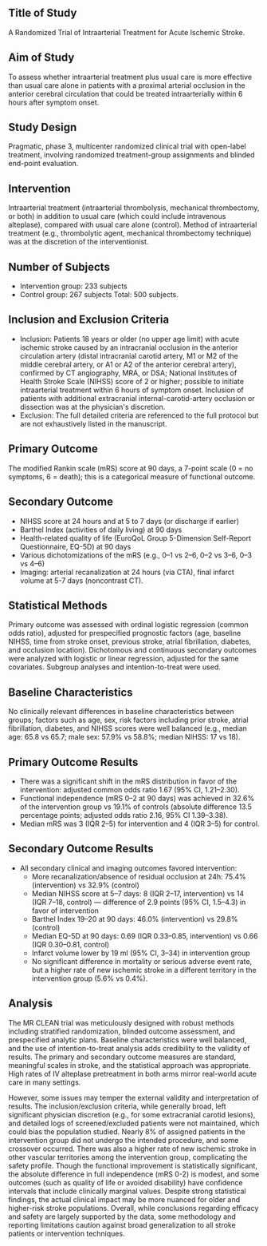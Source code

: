## Title of Study
A Randomized Trial of Intraarterial Treatment for Acute Ischemic Stroke.

## Aim of Study
To assess whether intraarterial treatment plus usual care is more effective than usual care alone in patients with a proximal arterial occlusion in the anterior cerebral circulation that could be treated intraarterially within 6 hours after symptom onset.

## Study Design
Pragmatic, phase 3, multicenter randomized clinical trial with open-label treatment, involving randomized treatment-group assignments and blinded end-point evaluation.

## Intervention
Intraarterial treatment (intraarterial thrombolysis, mechanical thrombectomy, or both) in addition to usual care (which could include intravenous alteplase), compared with usual care alone (control). Method of intraarterial treatment (e.g., thrombolytic agent, mechanical thrombectomy technique) was at the discretion of the interventionist.

## Number of Subjects
- Intervention group: 233 subjects
- Control group: 267 subjects
Total: 500 subjects.

## Inclusion and Exclusion Criteria
- Inclusion: Patients 18 years or older (no upper age limit) with acute ischemic stroke caused by an intracranial occlusion in the anterior circulation artery (distal intracranial carotid artery, M1 or M2 of the middle cerebral artery, or A1 or A2 of the anterior cerebral artery), confirmed by CT angiography, MRA, or DSA; National Institutes of Health Stroke Scale (NIHSS) score of 2 or higher; possible to initiate intraarterial treatment within 6 hours of symptom onset. Inclusion of patients with additional extracranial internal-carotid-artery occlusion or dissection was at the physician's discretion.
- Exclusion: The full detailed criteria are referenced to the full protocol but are not exhaustively listed in the manuscript.

## Primary Outcome
The modified Rankin scale (mRS) score at 90 days, a 7-point scale (0 = no symptoms, 6 = death); this is a categorical measure of functional outcome.

## Secondary Outcome
- NIHSS score at 24 hours and at 5 to 7 days (or discharge if earlier)
- Barthel Index (activities of daily living) at 90 days
- Health-related quality of life (EuroQoL Group 5-Dimension Self-Report Questionnaire, EQ-5D) at 90 days
- Various dichotomizations of the mRS (e.g., 0–1 vs 2–6, 0–2 vs 3–6, 0–3 vs 4–6)
- Imaging: arterial recanalization at 24 hours (via CTA), final infarct volume at 5-7 days (noncontrast CT).

## Statistical Methods
Primary outcome was assessed with ordinal logistic regression (common odds ratio), adjusted for prespecified prognostic factors (age, baseline NIHSS, time from stroke onset, previous stroke, atrial fibrillation, diabetes, and occlusion location). Dichotomous and continuous secondary outcomes were analyzed with logistic or linear regression, adjusted for the same covariates. Subgroup analyses and intention-to-treat were used.

## Baseline Characteristics
No clinically relevant differences in baseline characteristics between groups; factors such as age, sex, risk factors including prior stroke, atrial fibrillation, diabetes, and NIHSS scores were well balanced (e.g., median age: 65.8 vs 65.7; male sex: 57.9% vs 58.8%; median NIHSS: 17 vs 18).

## Primary Outcome Results
- There was a significant shift in the mRS distribution in favor of the intervention: adjusted common odds ratio 1.67 (95% CI, 1.21–2.30).
- Functional independence (mRS 0–2 at 90 days) was achieved in 32.6% of the intervention group vs 19.1% of controls (absolute difference 13.5 percentage points; adjusted odds ratio 2.16, 95% CI 1.39–3.38).
- Median mRS was 3 (IQR 2–5) for intervention and 4 (IQR 3–5) for control.

## Secondary Outcome Results
- All secondary clinical and imaging outcomes favored intervention:
  - More recanalization/absence of residual occlusion at 24h: 75.4% (intervention) vs 32.9% (control)
  - Median NIHSS score at 5–7 days: 8 (IQR 2–17, intervention) vs 14 (IQR 7–18, control) — difference of 2.9 points (95% CI, 1.5–4.3) in favor of intervention
  - Barthel Index 19–20 at 90 days: 46.0% (intervention) vs 29.8% (control)
  - Median EQ-5D at 90 days: 0.69 (IQR 0.33–0.85, intervention) vs 0.66 (IQR 0.30–0.81, control)
  - Infarct volume lower by 19 ml (95% CI, 3–34) in intervention group
  - No significant difference in mortality or serious adverse event rate, but a higher rate of new ischemic stroke in a different territory in the intervention group (5.6% vs 0.4%).

## Analysis
The MR CLEAN trial was meticulously designed with robust methods including stratified randomization, blinded outcome assessment, and prespecified analytic plans. Baseline characteristics were well balanced, and the use of intention-to-treat analysis adds credibility to the validity of results. The primary and secondary outcome measures are standard, meaningful scales in stroke, and the statistical approach was appropriate. High rates of IV alteplase pretreatment in both arms mirror real-world acute care in many settings.

However, some issues may temper the external validity and interpretation of results. The inclusion/exclusion criteria, while generally broad, left significant physician discretion (e.g., for some extracranial carotid lesions), and detailed logs of screened/excluded patients were not maintained, which could bias the population studied. Nearly 8% of assigned patients in the intervention group did not undergo the intended procedure, and some crossover occurred. There was also a higher rate of new ischemic stroke in other vascular territories among the intervention group, complicating the safety profile. Though the functional improvement is statistically significant, the absolute difference in full independence (mRS 0-2) is modest, and some outcomes (such as quality of life or avoided disability) have confidence intervals that include clinically marginal values. Despite strong statistical findings, the actual clinical impact may be more nuanced for older and higher-risk stroke populations. Overall, while conclusions regarding efficacy and safety are largely supported by the data, some methodology and reporting limitations caution against broad generalization to all stroke patients or intervention techniques.